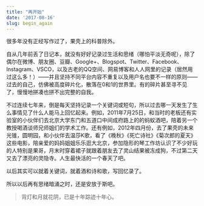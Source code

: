 ```yaml
---
title: "再开始"
date: '2017-08-16'
slug: begin_again
---
```


很多年没有正经写作过了，果壳上的科普除外。

自从几年前丢了日记本，就没有好好记录过生活和思绪（哪怕平淡无奇呢），除了偶尔在微博、朋友圈、豆瓣、Google+、Blogspot、Twitter、Facebook、Instagram、VSCO，以及古老的QQ空间、网易博客和人人网里的记录（居然用过这么多！）——并且坚持不同平台内容不重复以及用户名也要不一样的原则——过去的自己，仿佛被高度碎片化，散落在0和1的世界里。有的碎片甚至寻不见了，慢慢地拼凑也拼不出完整的自我。

不过连续七年来，倒是每天坚持记录一个关键词或短句，所以过去哪一天发生了生么事情见了什么人能马上回忆起来。例如，2011年7月25日，和当时的老板还有实验室的小伙伴们去北京大学东门和五道口中间成府路上的的蚂蚁酒吧，陪着另一个教授喝酒谈师兄师姐们的学术工作。还有例如，2012年四月份，去了果壳的未来光锥，圆明园，和小伙伴去温莎K歌，看了《晚秋》《死亡诗社》《菊次郎的夏天》这些电影，陪亲爱的妈妈姐姐乐乐逛大北京，参加隐形的琴工作坊认识了不少好玩的人特别是果哥，月末时穿着裙子就跟着朋友去了灵山结果被冻成狗，不过第二天又去了漂亮的灵隐寺。人生最快活的一个春天了吧。

以后其实可以就着关键词，就着酒和诗和歌，写回忆录了。

所以以后再有思绪暗涌之时，还是安放于斯吧。

> 背灯和月就花阴，已是十年踪迹十年心。